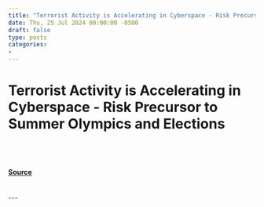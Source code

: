 ```yaml
---
title: "Terrorist Activity is Accelerating in Cyberspace - Risk Precursor to Summer Olympics and Elections"
date: Thu, 25 Jul 2024 00:00:00 -0500
draft: false
type: posts
categories: 
- 
---
```

# Terrorist Activity is Accelerating in Cyberspace - Risk Precursor to Summer Olympics and Elections

<br/>

<br/>


#### [Source](https://www.resecurity.com/blog/article/terrorist-activity-is-accelerating-in-cyberspace-risk-precursor-to-summer-olympics-and-elections)

<br/>
---
